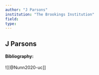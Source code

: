 ```yaml
---
author: "J Parsons"
institution: "The Brookings Institution"
field:
type:
---
```


## J Parsons
#### Bibliography:

![[@Nunn2020-uc]]